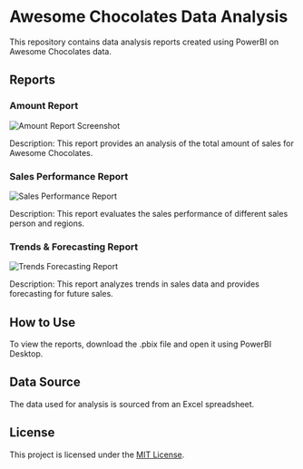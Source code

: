 # Awesome Chocolates Data Analysis

This repository contains data analysis reports created using PowerBI on Awesome Chocolates data.

## Reports

### Amount Report

![Amount Report Screenshot](https://github.com/aman1394/Data-Analysis/assets/121683356/682c6519-2788-419d-aa17-34ca97cf10d1)


Description: This report provides an analysis of the total amount of sales for Awesome Chocolates.

### Sales Performance Report


![Sales Performance Report](https://github.com/aman1394/Data-Analysis/assets/121683356/554a7bd6-2bd2-4488-b8d0-aefa3d722e9e)


Description: This report evaluates the sales performance of different sales person and regions.

### Trends & Forecasting Report

![Trends   Forecasting Report](https://github.com/aman1394/Data-Analysis/assets/121683356/67391009-7758-468a-807d-0d589dc1edc5)

Description: This report analyzes trends in sales data and provides forecasting for future sales.

## How to Use

To view the reports, download the .pbix file and open it using PowerBI Desktop.

## Data Source

The data used for analysis is sourced from an Excel spreadsheet.

## License

This project is licensed under the [MIT License](LICENSE).
